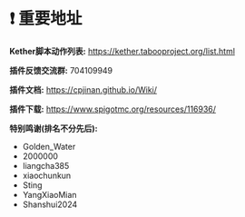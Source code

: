# ❗ 重要地址
**Kether脚本动作列表:** https://kether.tabooproject.org/list.html

**插件反馈交流群:** 704109949

**插件文档:** https://cpjinan.github.io/Wiki/

**插件下载:** https://www.spigotmc.org/resources/116936/

**特别鸣谢(排名不分先后):**
- Golden_Water
- 2000000
- liangcha385
- xiaochunkun
- Sting
- YangXiaoMian
- Shanshui2024
